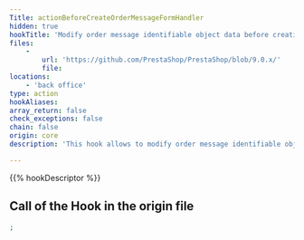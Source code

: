 ```yaml
---
Title: actionBeforeCreateOrderMessageFormHandler
hidden: true
hookTitle: 'Modify order message identifiable object data before creating it'
files:
    -
        url: 'https://github.com/PrestaShop/PrestaShop/blob/9.0.x/'
        file: 
locations:
    - 'back office'
type: action
hookAliases: 
array_return: false
check_exceptions: false
chain: false
origin: core
description: 'This hook allows to modify order message identifiable object forms data before it was created'

---
```


{{% hookDescriptor %}}

## Call of the Hook in the origin file

```php
;
```
